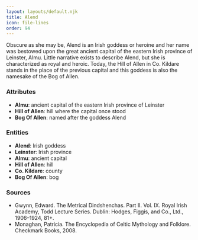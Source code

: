 ```yaml
---
layout: layouts/default.njk
title: Alend
icon: file-lines
order: 94
---
```

Obscure as she may be, Alend is an Irish goddess or heroine and her name was bestowed upon the great ancient capital of the eastern Irish province of Leinster, Almu. Little narrative exists to describe Alend, but she is characterized as royal and heroic. Today, the Hill of Allen in Co. Kildare stands in the place of the previous capital and this goddess is also the namesake of the Bog of Allen.

### Attributes

- **Almu**: ancient capital of the eastern Irish province of Leinster
- **Hill of Allen**: hill where the capital once stood
- **Bog Of Allen**: named after the goddess Alend

### Entities

- **Alend**: Irish goddess
- **Leinster**: Irish province
- **Almu**: ancient capital
- **Hill of Allen**: hill
- **Co. Kildare**: county
- **Bog Of Allen**: bog

### Sources

- Gwynn, Edward. The Metrical Dindshenchas. Part II. Vol. IX. Royal Irish Academy, Todd Lecture Series. Dublin: Hodges, Figgis, and Co., Ltd., 1906–1924, 81+.
- Monaghan, Patricia. The Encyclopedia of Celtic Mythology and Folklore. Checkmark Books, 2008.

